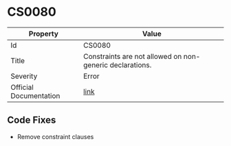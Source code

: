# CS0080

| Property               | Value                                                             |
| ---------------------- | ----------------------------------------------------------------- |
| Id                     | CS0080                                                            |
| Title                  | Constraints are not allowed on non\-generic declarations\.        |
| Severity               | Error                                                             |
| Official Documentation | [link](http://docs.microsoft.com/en-us/dotnet/csharp/misc/cs0080) |

## Code Fixes

* Remove constraint clauses

